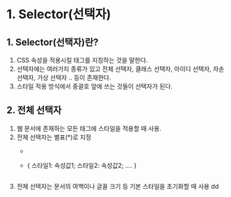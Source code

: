 # 1. Selector(선택자)
## 1. Selector(선택자)란?
1. CSS 속성을 적용시킬 태그를 지칭하는 것을 말한다.
2. 선택자에는 여러가지 종류가 있고 전체 선택자, 클래스 선택자, 아이디 선택자, 자손 선택자, 가상 선택자 .. 등이 존재한다.
3. 스타일 적용 방식에서 중괄호 앞에 쓰는 것들이 선택자가 된다.


## 2. 전체 선택자
1. 웹 문서에 존재하는 모든 태그에 스타일을 적용할 때 사용.
2. 전체 선택자는 별표(*)로 지정
    - ```
    * {
        스타일1: 속성값1;
        스타일2: 속성값2;
        ....
    }
    ```
3. 전체 선택자는 문서의 여백이나 글꼴 크기 등 기본 스타일을 초기화할 때 사용
dd